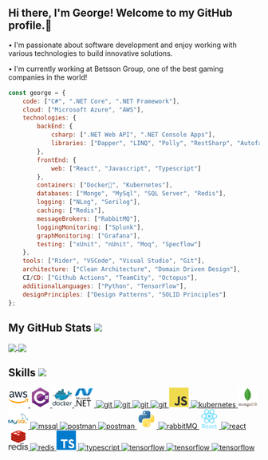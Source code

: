 ## Hi there, I'm George! Welcome to my GitHub profile.👋 
 • I'm passionate about software development and enjoy working with various technologies to build innovative solutions.
 
 • I'm currently working at Betsson Group, one of the best gaming companies in the world!

```javascript
const george = {
    code: ["C#", ".NET Core", ".NET Framework"],
    cloud: ["Microsoft Azure", "AWS"],
    technologies: {
        backEnd: {
            csharp: [".NET Web API", ".NET Console Apps"],
            libraries: ["Dapper", "LINQ", "Polly", "RestSharp", "Autofac", "Hangfire", "Automapper"]
        },
        frontEnd: {
            web: ["React", "Javascript", "Typescript"]
        },
        containers: ["Docker🐳", "Kubernetes"],
        databases: ["Mongo", "MySql", "SQL Server", "Redis"],
        logging: ["NLog", "Serilog"],
        caching: ["Redis"],
        messageBrokers: ["RabbitMQ"],
        loggingMonitoring: ["Splunk"],
        graphMonitoring: ["Grafana"],
        testing: ["xUnit", "nUnit", "Moq", "Specflow"]
    },   
    tools: ["Rider", "VSCode", "Visual Studio", "Git"],
    architecture: ["Clean Architecture", "Domain Driven Design"],
    CI/CD: ["Github Actions", "TeamCity", "Octopus"],
    additionalLanguages: ["Python", "TensorFlow"],
    designPrinciples: ["Design Patterns", "SOLID Principles"]
};
```

##  My GitHub Stats <img src="https://i.pinimg.com/originals/65/c4/f4/65c4f452571be1261e9c623f7da488ac.gif" width="35px"> 

<a href="https://github.com/anuraghazra/github-readme-stats">
  <img height=200 align="center" src="https://github-readme-stats-dosx001.vercel.app/api/?username=georgezalokostas&count_private=true&include_all_commits=true&show_icons=true&theme=default" />
</a>
<a href="https://github.com/anuraghazra/convoychat">
  <img height=200 align="center" src="https://github-readme-stats.vercel.app/api/top-langs?username=georgezalokostas&layout=compact&langs_count=8&card_width=320" />
</a>

<!--
## Badges & Certifications

[![Security Analyst Fundamentals Specialization](https://images.credly.com/size/160x160/images/024d0122-724d-4c5a-bd83-cfe3c4b7a073/image.png)](http://www.credly.com/badges/8f3afd71-0986-4779-b2b6-11b824f85d70 "Security Analyst Fundamentals Specialization")
-->

<h2> Skills <img src = "https://media2.giphy.com/media/QssGEmpkyEOhBCb7e1/giphy.gif?cid=ecf05e47a0n3gi1bfqntqmob8g9aid1oyj2wr3ds3mg700bl&rid=giphy.gif" width="32"> </h2>

<p align="left">

  <a href="https://aws.amazon.com" target="_blank">
    <img src="https://raw.githubusercontent.com/devicons/devicon/master/icons/amazonwebservices/amazonwebservices-original-wordmark.svg" alt="aws" width="40" height="40"/>
  </a>

  <a href="https://www.w3schools.com/cs/" target="_blank">
    <img src="https://raw.githubusercontent.com/devicons/devicon/master/icons/csharp/csharp-original.svg" alt="csharp" width="40" height="40"/>
  </a>

  <a href="https://www.docker.com/" target="_blank">
    <img src="https://raw.githubusercontent.com/devicons/devicon/master/icons/docker/docker-original-wordmark.svg" alt="docker" width="40" height="40"/>
  </a>

  <a href="https://dotnet.microsoft.com/" target="_blank">
    <img src="https://raw.githubusercontent.com/devicons/devicon/master/icons/dot-net/dot-net-original-wordmark.svg" alt="dotnet" width="40" height="40"/>
  </a>

  <a href="https://git-scm.com/" target="_blank">
    <img src="https://www.vectorlogo.zone/logos/git-scm/git-scm-icon.svg" alt="git" width="40" height="40"/>
  </a>

  <a href="https://github.com/" target="_blank">
    <img src="https://www.vectorlogo.zone/logos/github/github-tile.svg" alt="git" width="40" height="40"/>
  </a>

   <a href="https://www.gitkraken.com/" target="_blank">
    <img src="https://www.vectorlogo.zone/logos/gitkraken/gitkraken-icon.svg" alt="git" width="40" height="40"/>
  </a>

   <a href="https://grafana.com/" target="_blank">
    <img src="https://www.vectorlogo.zone/logos/grafana/grafana-icon.svg" alt="git" width="40" height="40"/>
  </a>

  <a href="https://developer.mozilla.org/en-US/docs/Web/JavaScript" target="_blank">
    <img src="https://raw.githubusercontent.com/devicons/devicon/master/icons/javascript/javascript-original.svg" alt="javascript" width="40" height="40"/>
  </a>

  <a href="https://kubernetes.io" target="_blank">
    <img src="https://www.vectorlogo.zone/logos/kubernetes/kubernetes-icon.svg" alt="kubernetes" width="40" height="40"/>
  </a>

  <a href="https://www.mongodb.com/" target="_blank">
    <img src="https://raw.githubusercontent.com/devicons/devicon/master/icons/mongodb/mongodb-original-wordmark.svg" alt="mongodb" width="40" height="40"/>
  </a>

  <a href="https://www.mysql.com/" target="_blank">
    <img src="https://raw.githubusercontent.com/devicons/devicon/master/icons/mysql/mysql-original-wordmark.svg" alt="mysql" width="40" height="40"/>
  </a>

  <a href="https://www.microsoft.com/en-us/sql-server" target="_blank" rel="noreferrer">
    <img src="https://www.svgrepo.com/show/303229/microsoft-sql-server-logo.svg" alt="mssql" width="40" height="40"/>
  </a>

  <a href="https://github.com/App-vNext/Polly" target="_blank">
    <img src="https://www.thepollyproject.org/content/images/2016/10/Polly-Logo@2x.png" alt="postman" width="40" height="40"/>
  </a>

  <a href="https://postman.com" target="_blank">
    <img src="https://www.vectorlogo.zone/logos/getpostman/getpostman-icon.svg" alt="postman" width="40" height="40"/>
  </a>

  <a href="https://www.python.org" target="_blank">
    <img src="https://raw.githubusercontent.com/devicons/devicon/master/icons/python/python-original.svg" alt="python" width="40" height="40"/>
  </a>

  <a href="https://www.rabbitmq.com" target="_blank">
    <img src="https://www.vectorlogo.zone/logos/rabbitmq/rabbitmq-icon.svg" alt="rabbitMQ" width="40" height="40"/>
  </a>
  
  <a href="https://reactjs.org/" target="_blank">
    <img src="https://raw.githubusercontent.com/devicons/devicon/master/icons/react/react-original-wordmark.svg" alt="react" width="40" height="40"/>
  </a>

  <a href="https://www.jetbrains.com/rider/" target="_blank">
    <img src="https://raw.githubusercontent.com/maartenba/rider-content/main/logo.jpg" alt="react" width="40" height="40"/>
  </a>
  
  <a href="https://redis.io" target="_blank">
    <img src="https://raw.githubusercontent.com/devicons/devicon/master/icons/redis/redis-original-wordmark.svg" alt="redis" width="40" height="40"/>
  </a>

   <a href="https://www.splunk.com/" target="_blank">
    <img src="https://www.vectorlogo.zone/logos/splunk/splunk-icon.svg" alt="redis" width="40" height="40"/>
  </a>

  <a href="https://www.typescriptlang.org/" target="_blank">
    <img src="https://raw.githubusercontent.com/devicons/devicon/master/icons/typescript/typescript-original.svg" alt="typescript" width="40" height="40"/>
  </a>

   <a href="https://www.jetbrains.com/teamcity/" target="_blank">
    <img src="https://upload.wikimedia.org/wikipedia/commons/8/8e/TeamCity_Icon.png" alt="typescript" width="40" height="40"/>
  </a>

  <a href="https://www.tensorflow.org" target="_blank" rel="noreferrer"> 
    <img src="https://www.vectorlogo.zone/logos/tensorflow/tensorflow-icon.svg" alt="tensorflow" width="40" height="40"/> 
  </a>

   <a href="https://octopus.com/" target="_blank" rel="noreferrer"> 
    <img src="https://avatars.githubusercontent.com/u/1287123?s=280&v=4" alt="tensorflow" width="40" height="40"/> 
  </a>

  <a href="https://code.visualstudio.com/" target="_blank" rel="noreferrer"> 
    <img src="https://www.vectorlogo.zone/logos/visualstudio_code/visualstudio_code-icon.svg" alt="tensorflow" width="40" height="40"/> 
  </a>

</p>







